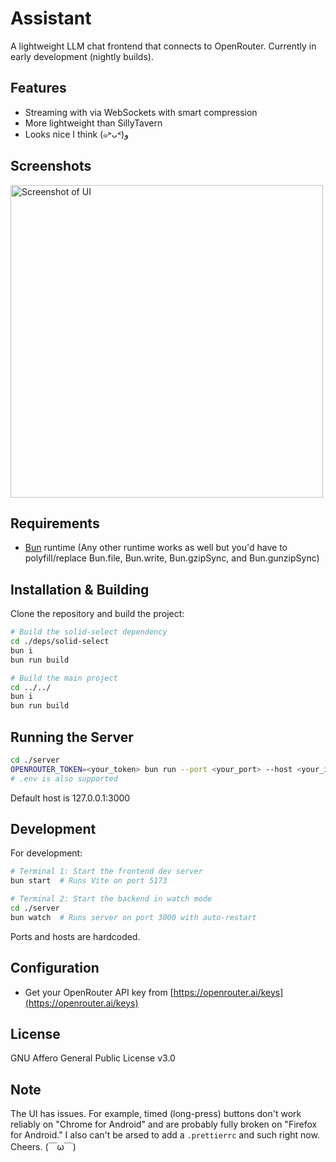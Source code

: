 # Assistant

A lightweight LLM chat frontend that connects to OpenRouter. Currently in early development (nightly builds).

## Features
- Streaming with via WebSockets with smart compression
- More lightweight than SillyTavern
- Looks nice I think (๑˃ᴗ˂)ﻭ

## Screenshots
<img alt="Screenshot of UI" src="https://github.com/user-attachments/assets/79612316-8b63-4346-9a39-98c759a3e6d2" width="500">

## Requirements
- [Bun](https://bun.sh/) runtime (Any other runtime works as well but you'd have to polyfill/replace Bun.file, Bun.write, Bun.gzipSync, and Bun.gunzipSync)

## Installation & Building

Clone the repository and build the project:

```bash
# Build the solid-select dependency
cd ./deps/solid-select
bun i
bun run build

# Build the main project
cd ../../
bun i
bun run build
```

## Running the Server

```bash
cd ./server
OPENROUTER_TOKEN=<your_token> bun run --port <your_port> --host <your_ip> --expose-dist
# .env is also supported
```

Default host is 127.0.0.1:3000

## Development

For development:

```bash
# Terminal 1: Start the frontend dev server
bun start  # Runs Vite on port 5173

# Terminal 2: Start the backend in watch mode
cd ./server
bun watch  # Runs server on port 3000 with auto-restart
```

Ports and hosts are hardcoded.

## Configuration
- Get your OpenRouter API key from [https://openrouter.ai/keys](https://openrouter.ai/keys)

## License
GNU Affero General Public License v3.0

## Note
The UI has issues. For example, timed (long-press) buttons don't work reliably on "Chrome for Android" and are probably fully broken on "Firefox for Android." I also can't be arsed to add a `.prettierrc` and such right now. Cheers. (￣ω￣)

